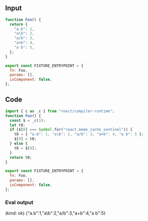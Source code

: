 
## Input

```javascript
function Foo() {
  return {
    "a.b": 1,
    "a\b": 2,
    "a/b": 3,
    "a+b": 4,
    "a b": 5,
  };
}

export const FIXTURE_ENTRYPOINT = {
  fn: Foo,
  params: [],
  isComponent: false,
};

```

## Code

```javascript
import { c as _c } from "react/compiler-runtime";
function Foo() {
  const $ = _c(1);
  let t0;
  if ($[0] === Symbol.for("react.memo_cache_sentinel")) {
    t0 = { "a.b": 1, "a\b": 2, "a/b": 3, "a+b": 4, "a b": 5 };
    $[0] = t0;
  } else {
    t0 = $[0];
  }
  return t0;
}

export const FIXTURE_ENTRYPOINT = {
  fn: Foo,
  params: [],
  isComponent: false,
};

```
      
### Eval output
(kind: ok) {"a.b":1,"a\b":2,"a/b":3,"a+b":4,"a b":5}
